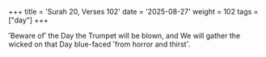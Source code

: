 +++
title = 'Surah 20, Verses 102'
date = '2025-08-27'
weight = 102
tags = ["day"]
+++

˹Beware of˺ the Day the Trumpet will be blown, and We will gather the wicked on that Day blue-faced ˹from horror and thirst˺.
